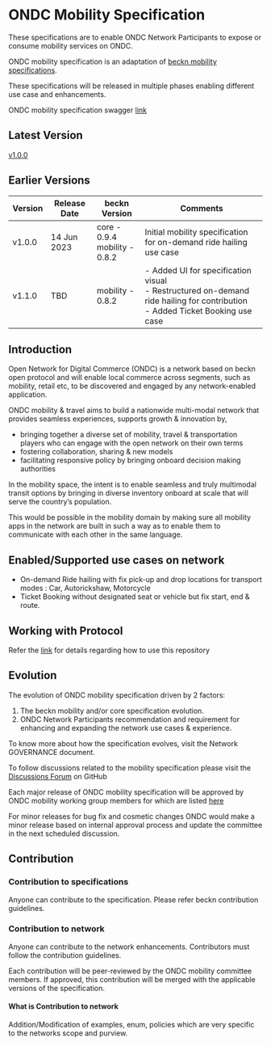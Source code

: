 # ONDC Mobility Specification

These specifications are to enable ONDC Network Participants to expose or consume mobility services on ONDC.

ONDC mobility specification is an adaptation of [beckn mobility specifications](https://github.com/beckn/mobility).

These specifications will be released in multiple phases enabling different use case and enhancements.

ONDC mobility specification swagger [link](https://app.swaggerhub.com/apis/ONDC/ONDC-Mobility-API-Specification)

## Latest Version

[v1.0.0](https://github.com/ONDC-Official/mobility-specification/releases/tag/v1.0.0)

## Earlier Versions

| Version | Release Date | beckn Version                      | Comments                                                                                                                             |
| ------- | ------------ | ---------------------------------- | ------------------------------------------------------------------------------------------------------------------------------------ |
| v1.0.0  | 14 Jun 2023  | core - 0.9.4<br />mobility - 0.8.2 | Initial mobility specification for on-demand ride hailing use case                                                                   |
| v1.1.0  | TBD          | mobility - 0.8.2                   | - Added UI for specification visual<br />- Restructured on-demand ride hailing for contribution<br />- Added Ticket Booking use case |

## Introduction

Open Network for Digital Commerce (ONDC) is a network based on beckn open protocol and will enable local commerce across segments, such as mobility, retail etc, to be discovered and engaged by any network-enabled application.

ONDC mobility & travel aims to build a nationwide multi-modal network that provides seamless experiences, supports growth & innovation by,

* bringing together a diverse set of mobility, travel & transportation players who can engage with the open network on their own terms
* fostering collaboration, sharing & new models
* facilitating responsive policy by bringing onboard decision making authorities

In the mobility space, the intent is to enable seamless and truly multimodal transit options by bringing in diverse inventory onboard at scale that will serve the country’s population.

This would be possible in the mobility domain by making sure all mobility apps in the network are built in such a way as to enable them to communicate with each other in the same language.

## Enabled/Supported use cases on network

* On-demand Ride hailing with fix pick-up and drop locations for transport modes : Car, Autorickshaw, Motorcycle
* Ticket Booking without designated seat or vehicle but fix start, end & route.

## Working with Protocol

Refer the [link](./Usage.md) for details regarding how to use this repository

## Evolution

The evolution of ONDC mobility specification driven by 2 factors:

1. The beckn mobility and/or core specification evolution.
2. ONDC Network Participants recommendation and requirement for enhancing and expanding the network use cases & experience.

To know more about how the specification evolves, visit the Network GOVERNANCE document.

To follow discussions related to the mobility specification please visit the [Discussions Forum](https://github.com/ONDC-Official/mobility-specification/discussions) on GitHub

Each major release of ONDC mobility specification will be approved by ONDC mobility working group members for which are listed [here](./Committee.md)

For minor releases for bug fix and cosmetic changes ONDC would make a minor release based on internal approval process and update the committee in the next scheduled discussion.

## Contribution

### Contribution to specifications

Anyone can contribute to the specification. Please refer beckn contribution guidelines.

### Contribution to network

Anyone can contribute to the network enhancements. Contributors must follow the contribution guidelines.

Each contribution will be peer-reviewed by the ONDC mobility committee members. If approved, this contribution will be merged with the applicable versions of the specification.

#### What is Contribution to network

Addition/Modification of examples, enum, policies which are very specific to the networks scope and purview.
